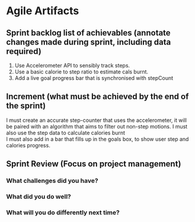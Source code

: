 # Agile Artifacts
## Sprint backlog list of achievables (annotate changes made during sprint, including data required)
1. Use Accelerometer API to sensibly track steps.
2. Use a basic calorie to step ratio to estimate cals burnt.
3. Add a live goal progress bar that is synchronised with stepCount
## Increment (what must be achieved by the end of the sprint)
I must create an accurate step-counter that uses the accelerometer, it will be paired with an algorithm that aims to filter out non-step motions.
I must also use the step data to calculate calories burnt  
I must also add in a bar that fills up in the goals box, to show user step and calories progress.



## Sprint Review (Focus on project management)

### What challenges did you have?


### What did you do well?


### What will you do differently next time?


